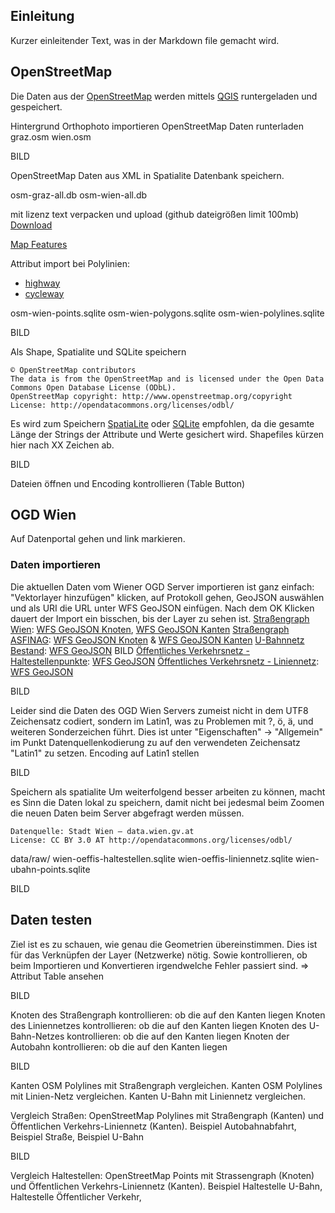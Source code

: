 

## Einleitung
Kurzer einleitender Text, was in der Markdown file gemacht wird.

## OpenStreetMap
Die Daten aus der [OpenStreetMap](http://wiki.openstreetmap.org/wiki/Map_Features) werden mittels [QGIS](http://qgis.org) runtergeladen und gespeichert.

Hintergrund Orthophoto importieren
OpenStreetMap Daten runterladen
graz.osm
wien.osm

BILD

OpenStreetMap Daten aus XML in Spatialite Datenbank speichern.

osm-graz-all.db
osm-wien-all.db

mit lizenz text verpacken und upload (github dateigrößen limit 100mb)
[Download](http://courses.openscienceasap.org/vu-einfuehrung-geo-netzwerkanalyse/data/osm-wien-graz.tar.gz)

[Map Features](http://wiki.openstreetmap.org/wiki/Map_Features)

Attribut import bei Polylinien:
- [highway](http://wiki.openstreetmap.org/wiki/Key:highway)
- [cycleway](http://wiki.openstreetmap.org/wiki/Key:cycleway)

osm-wien-points.sqlite
osm-wien-polygons.sqlite
osm-wien-polylines.sqlite

BILD


Als Shape, Spatialite und SQLite speichern
```
© OpenStreetMap contributors
The data is from the OpenStreetMap and is licensed under the Open Data Commons Open Database License (ODbL). 
OpenStreetMap copyright: http://www.openstreetmap.org/copyright
License: http://opendatacommons.org/licenses/odbl/
```

Es wird zum Speichern [SpatiaLite](https://www.gaia-gis.it/fossil/libspatialite/index) oder [SQLite](https://www.sqlite.org/) empfohlen, da die gesamte Länge der Strings der Attribute und Werte gesichert wird. Shapefiles kürzen hier nach XX Zeichen ab.

BILD

Dateien öffnen und Encoding kontrollieren (Table Button)



## OGD Wien
Auf Datenportal gehen und link markieren.

### Daten importieren
Die aktuellen Daten vom Wiener OGD Server importieren ist ganz einfach: "Vektorlayer hinzufügen" klicken, auf Protokoll gehen, GeoJSON auswählen und als URI die URL unter WFS GeoJSON einfügen. Nach dem OK Klicken dauert der Import ein bisschen, bis der Layer zu sehen ist.
[Straßengraph Wien](https://open.wien.at/site/datensatz/?id=1039ed7e-97fb-435f-b6cc-f6a105ba5e09): [WFS GeoJSON Knoten](http://data.wien.gv.at/daten/geoserver/ows?service=WFS&request=GetFeature&version=1.1.0&typeName=ogdwien:STRASSENKNOTENOGD&srsName=EPSG:4326&outputFormat=json), [WFS GeoJSON Kanten](http://data.wien.gv.at/daten/geoserver/ows?service=WFS&request=GetFeature&version=1.1.0&typeName=ogdwien:STRASSENGRAPHOGD&srsName=EPSG:4326&outputFormat=json)
[Straßengraph ASFINAG](https://open.wien.at/site/datensatz/?id=db389f75-56c3-4d61-9bb7-1f1c675edeaf): [WFS GeoJSON Knoten](http://data.wien.gv.at/daten/geoserver/ows?service=WFS&request=GetFeature&version=1.1.0&typeName=ogdwien:ASFINAGKNOTENOGD&srsName=EPSG:4326&outputFormat=json) & [WFS GeoJSON Kanten](http://data.wien.gv.at/daten/geoserver/ows?service=WFS&request=GetFeature&version=1.1.0&typeName=ogdwien:ASFINAGSTRASSEOGD&srsName=EPSG:4326&outputFormat=json)
[U-Bahnnetz Bestand](https://open.wien.at/site/datensatz/?id=2d0e9a21-fa5f-441d-948a-fe97a453a827): [WFS GeoJSON](http://data.wien.gv.at/daten/geoserver/ows?service=WFS&request=GetFeature&version=1.1.0&typeName=ogdwien:UBAHNOGD,ogdwien:UBAHNHALTOGD&srsName=EPSG:4326&outputFormat=json)
BILD
[Öffentliches Verkehrsnetz - Haltestellenpunkte](https://open.wien.at/site/datensatz/?id=f1f6f15d-2faa-4b62-b78b-80599dd1c66e): [WFS GeoJSON](http://data.wien.gv.at/daten/geoserver/ows?service=WFS&request=GetFeature&version=1.1.0&srsName=EPSG:4326&outputFormat=json&typeName=ogdwien:OEFFHALTESTOGD)
[Öffentliches Verkehrsnetz - Liniennetz](https://open.wien.at/site/datensatz/?id=36a8b9e9-909e-4605-a7ba-686ee3e1b8bf): [WFS GeoJSON](http://data.wien.gv.at/daten/wfs?service=WFS&request=GetFeature&version=1.1.0&typeName=ogdwien:OEFFLINIENOGD&srsName=EPSG:4326&outputFormat=json)


BILD

Leider sind die Daten des OGD Wien Servers zumeist nicht in dem UTF8 Zeichensatz codiert, sondern im Latin1, was zu Problemen mit ?, ö, ä, und weiteren Sonderzeichen führt. Dies ist unter "Eigenschaften" -> "Allgemein" im Punkt Datenquellenkodierung zu auf den verwendeten Zeichensatz "Latin1" zu setzen.
Encoding auf Latin1 stellen

BILD

Speichern als spatialite
Um weiterfolgend besser arbeiten zu können, macht es Sinn die Daten lokal zu speichern, damit nicht bei jedesmal beim Zoomen die neuen Daten beim Server abgefragt werden müssen. 

```
Datenquelle: Stadt Wien – data.wien.gv.at
License: CC BY 3.0 AT http://opendatacommons.org/licenses/odbl/
```
data/raw/
wien-oeffis-haltestellen.sqlite
wien-oeffis-liniennetz.sqlite
wien-ubahn-points.sqlite

BILD



## Daten testen
Ziel ist es zu schauen, wie genau die Geometrien übereinstimmen. Dies ist für das Verknüpfen der Layer (Netzwerke) nötig. Sowie kontrollieren, ob beim Importieren und Konvertieren irgendwelche Fehler passiert sind. => Attribut Table ansehen

BILD

Knoten des Straßengraph kontrollieren: ob die auf den Kanten liegen
Knoten des Liniennetzes kontrollieren: ob die auf den Kanten liegen
Knoten des U-Bahn-Netzes kontrollieren: ob die auf den Kanten liegen
Knoten der Autobahn kontrollieren: ob die auf den Kanten liegen

BILD

Kanten OSM Polylines mit Straßengraph vergleichen.
Kanten OSM Polylines mit Linien-Netz vergleichen.
Kanten U-Bahn mit Liniennetz vergleichen.

Vergleich Straßen: OpenStreetMap Polylines mit Straßengraph (Kanten) und Öffentlichen Verkehrs-Liniennetz (Kanten). Beispiel Autobahnabfahrt, Beispiel Straße, Beispiel U-Bahn

BILD

Vergleich Haltestellen: OpenStreetMap Points mit Strassengraph (Knoten) und Öffentlichen Verkehrs-Liniennetz (Kanten). Beispiel Haltestelle U-Bahn, Haltestelle Öffentlicher Verkehr, 














